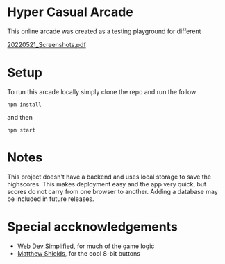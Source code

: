 # Hyper Casual Arcade
This online arcade was created as a testing playground for different 

[20220521_Screenshots.pdf](https://github.com/Gabe-Levin/HyperCasualArcade/files/8748129/20220521_Screenshots.pdf)

# Setup
To run this arcade locally simply clone the repo and run the follow
```
npm install
```

and then 
```
npm start
```
# Notes
This project doesn't have a backend and uses local storage to save the highscores. This makes deployment easy and the app very quick, but scores do not carry from one browser to another. Adding a database may be included in future releases.

# Special accknowledgements
* [Web Dev Simplified](https://www.youtube.com/channel/UCFbNIlppjAuEX4znoulh0Cw), for much of the game logic
* [Matthew Shields](https://codepen.io/MatthewShields/pen/pwrXpV), for the cool 8-bit buttons

